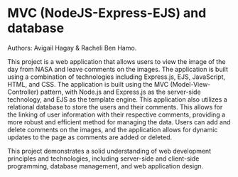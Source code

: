 # MVC (NodeJS-Express-EJS) and database
Authors: Avigail Hagay & Racheli Ben Hamo.

This project is a web application that allows users to view the image of the day from NASA and leave comments on the images. The application is built using a combination of technologies including Express.js, EJS, JavaScript, HTML, and CSS. The application is built using the MVC (Model-View-Controller) pattern, with Node.js and Express.js as the server-side technology, and EJS as the template engine. This application also utilizes a relational database to store the users and their comments. This allows for the linking of user information with their respective comments, providing a more robust and efficient method for managing the data. Users can add and delete comments on the images, and the application allows for dynamic updates to the page as comments are added or deleted.

This project demonstrates a solid understanding of web development principles and technologies, including server-side and client-side programming, database management, and web application design.
